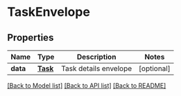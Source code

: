 # TaskEnvelope

## Properties
Name | Type | Description | Notes
------------ | ------------- | ------------- | -------------
**data** | [**Task**](Task.md) | Task details envelope | [optional] 

[[Back to Model list]](../README.md#documentation-for-models) [[Back to API list]](../README.md#documentation-for-api-endpoints) [[Back to README]](../README.md)


